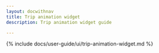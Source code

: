 ```yaml
---
layout: docwithnav
title: Trip animation widget
description: Trip animation widget guide 

---
```


{% include docs/user-guide/ui/trip-animation-widget.md %}